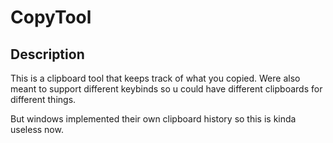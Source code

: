 # CopyTool

## Description
This is a clipboard tool that keeps track of what you copied.
Were also meant to support different keybinds so u could have different clipboards for different things.

But windows implemented their own clipboard history so this is kinda useless now.